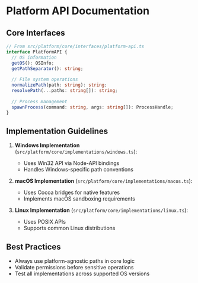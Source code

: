 # Platform API Documentation

## Core Interfaces
```typescript
// From src/platform/core/interfaces/platform-api.ts
interface PlatformAPI {
  // OS information
  getOS(): OSInfo;
  getPathSeparator(): string;
  
  // File system operations  
  normalizePath(path: string): string;
  resolvePath(...paths: string[]): string;
  
  // Process management
  spawnProcess(command: string, args: string[]): ProcessHandle;
}
```

## Implementation Guidelines
1. **Windows Implementation** (`src/platform/core/implementations/windows.ts`):
   - Uses Win32 API via Node-API bindings
   - Handles Windows-specific path conventions

2. **macOS Implementation** (`src/platform/core/implementations/macos.ts`):
   - Uses Cocoa bridges for native features
   - Implements macOS sandboxing requirements

3. **Linux Implementation** (`src/platform/core/implementations/linux.ts`):
   - Uses POSIX APIs
   - Supports common Linux distributions

## Best Practices
- Always use platform-agnostic paths in core logic
- Validate permissions before sensitive operations
- Test all implementations across supported OS versions